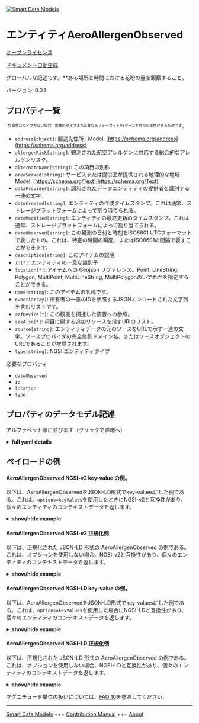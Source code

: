 <!-- 10-Header -->  
[![Smart Data Models](https://smartdatamodels.org/wp-content/uploads/2022/01/SmartDataModels_logo.png "Logo")](https://smartdatamodels.org)  
エンティティAeroAllergenObserved  
==========================<!-- /10-Header -->  
<!-- 15-License -->  
[オープンライセンス](https://github.com/smart-data-models//dataModel.Environment/blob/master/AeroAllergenObserved/LICENSE.md)  
[ドキュメント自動生成](https://docs.google.com/presentation/d/e/2PACX-1vTs-Ng5dIAwkg91oTTUdt8ua7woBXhPnwavZ0FxgR8BsAI_Ek3C5q97Nd94HS8KhP-r_quD4H0fgyt3/pub?start=false&loop=false&delayms=3000#slide=id.gb715ace035_0_60)  
<!-- /15-License -->  
<!-- 20-Description -->  
グローバルな記述です。**ある場所と時間における花粉の量を観察すること。  
バージョン: 0.0.1  
<!-- /20-Description -->  
<!-- 30-PropertiesList -->  

## プロパティ一覧  

<sup><sub>[*] 属性にタイプがない場合、複数のタイプまたは異なるフォーマット/パターンを持つ可能性があるためです</sub></sup>。  
- `address[object]`: 郵送先住所  . Model: [https://schema.org/address](https://schema.org/address)- `allergenRisk[string]`: 観測された航空アレルゲンに対応する総合的なアレルゲンリスク。  - `alternateName[string]`: この項目の別称  - `areaServed[string]`: サービスまたは提供品が提供される地理的な地域  . Model: [https://schema.org/Text](https://schema.org/Text)- `dataProvider[string]`: 調和されたデータエンティティの提供者を識別する一連の文字。  - `dateCreated[string]`: エンティティの作成タイムスタンプ。これは通常、ストレージプラットフォームによって割り当てられる。  - `dateModified[string]`: エンティティの最終更新のタイムスタンプ。これは通常、ストレージプラットフォームによって割り当てられる。  - `dateObserved[string]`: この観測の日付と時刻をISO8601 UTCフォーマットで表したもの。これは、特定の時間の瞬間、またはISO8601の間隔で表すことができます。  - `description[string]`: このアイテムの説明  - `id[*]`: エンティティの一意な識別子  - `location[*]`: アイテムへの Geojson リファレンス。Point, LineString, Polygon, MultiPoint, MultiLineString, MultiPolygonのいずれかを指定することができる。  - `name[string]`: このアイテムの名称です。  - `owner[array]`: 所有者の一意のIDを参照するJSONエンコードされた文字列を含むリストです。  - `refDevice[*]`: この観測を捕捉した装置への参照。  - `seeAlso[*]`: 項目に関する追加リソースを指すURIのリスト。  - `source[string]`: エンティティデータの元のソースをURLで示す一連の文字。ソースプロバイダの完全修飾ドメイン名、またはソースオブジェクトのURLであることが推奨されます。  - `type[string]`: NGSI エンティティタイプ  <!-- /30-PropertiesList -->  
<!-- 35-RequiredProperties -->  
必要なプロパティ  
- `dateObserved`  - `id`  - `location`  - `type`  <!-- /35-RequiredProperties -->  
<!-- 40-RequiredProperties -->  
<!-- /40-RequiredProperties -->  
<!-- 50-DataModelHeader -->  
## プロパティのデータモデル記述  
アルファベット順に並びます（クリックで詳細へ）  
<!-- /50-DataModelHeader -->  
<!-- 60-ModelYaml -->  
<details><summary><strong>full yaml details</strong></summary>    
```yaml  
AeroAllergenObserved:    
  description: 'An observation of pollen levels at a certain place and time.'    
  properties:    
    address:    
      description: 'The mailing address'    
      properties:    
        addressCountry:    
          description: 'Property. The country. For example, Spain. Model:''https://schema.org/addressCountry'''    
          type: string    
        addressLocality:    
          description: 'Property. The locality in which the street address is, and which is in the region. Model:''https://schema.org/addressLocality'''    
          type: string    
        addressRegion:    
          description: 'Property. The region in which the locality is, and which is in the country. Model:''https://schema.org/addressRegion'''    
          type: string    
        postOfficeBoxNumber:    
          description: 'Property. The post office box number for PO box addresses. For example, 03578. Model:''https://schema.org/postOfficeBoxNumber'''    
          type: string    
        postalCode:    
          description: 'Property. The postal code. For example, 24004. Model:''https://schema.org/https://schema.org/postalCode'''    
          type: string    
        streetAddress:    
          description: 'Property. The street address. Model:''https://schema.org/streetAddress'''    
          type: string    
      type: object    
      x-ngsi:    
        model: https://schema.org/address    
        type: Property    
    allergenRisk:    
      description: 'Overall allergen risk corresponding to the aero allergens observed.'    
      enum:    
        - none    
        - low    
        - moderate    
        - high    
        - veryHigh    
      type: string    
      x-ngsi:    
        type: Property    
    alternateName:    
      description: 'An alternative name for this item'    
      type: string    
      x-ngsi:    
        type: Property    
    areaServed:    
      description: 'The geographic area where a service or offered item is provided'    
      type: string    
      x-ngsi:    
        model: https://schema.org/Text    
        type: Property    
    dataProvider:    
      description: 'A sequence of characters identifying the provider of the harmonised data entity.'    
      type: string    
      x-ngsi:    
        type: Property    
    dateCreated:    
      description: 'Entity creation timestamp. This will usually be allocated by the storage platform.'    
      format: date-time    
      type: string    
      x-ngsi:    
        type: Property    
    dateModified:    
      description: 'Timestamp of the last modification of the entity. This will usually be allocated by the storage platform.'    
      format: date-time    
      type: string    
      x-ngsi:    
        type: Property    
    dateObserved:    
      description: 'The date and time of this observation in ISO8601 UTCformat. It can be represented by a specific time instant or by an ISO8601 interval.'    
      type: string    
      x-ngsi:    
        type: Property    
    description:    
      description: 'A description of this item'    
      type: string    
      x-ngsi:    
        type: Property    
    id:    
      anyOf: &aeroallergenobserved_-_properties_-_owner_-_items_-_anyof    
        - description: 'Property. Identifier format of any NGSI entity'    
          maxLength: 256    
          minLength: 1    
          pattern: ^[\w\-\.\{\}\$\+\*\[\]`|~^@!,:\\]+$    
          type: string    
        - description: 'Property. Identifier format of any NGSI entity'    
          format: uri    
          type: string    
      description: 'Unique identifier of the entity'    
      x-ngsi:    
        type: Property    
    location:    
      description: 'Geojson reference to the item. It can be Point, LineString, Polygon, MultiPoint, MultiLineString or MultiPolygon'    
      oneOf:    
        - description: 'Geoproperty. Geojson reference to the item. Point'    
          properties:    
            bbox:    
              items:    
                type: number    
              minItems: 4    
              type: array    
            coordinates:    
              items:    
                type: number    
              minItems: 2    
              type: array    
            type:    
              enum:    
                - Point    
              type: string    
          required:    
            - type    
            - coordinates    
          title: 'GeoJSON Point'    
          type: object    
        - description: 'Geoproperty. Geojson reference to the item. LineString'    
          properties:    
            bbox:    
              items:    
                type: number    
              minItems: 4    
              type: array    
            coordinates:    
              items:    
                items:    
                  type: number    
                minItems: 2    
                type: array    
              minItems: 2    
              type: array    
            type:    
              enum:    
                - LineString    
              type: string    
          required:    
            - type    
            - coordinates    
          title: 'GeoJSON LineString'    
          type: object    
        - description: 'Geoproperty. Geojson reference to the item. Polygon'    
          properties:    
            bbox:    
              items:    
                type: number    
              minItems: 4    
              type: array    
            coordinates:    
              items:    
                items:    
                  items:    
                    type: number    
                  minItems: 2    
                  type: array    
                minItems: 4    
                type: array    
              type: array    
            type:    
              enum:    
                - Polygon    
              type: string    
          required:    
            - type    
            - coordinates    
          title: 'GeoJSON Polygon'    
          type: object    
        - description: 'Geoproperty. Geojson reference to the item. MultiPoint'    
          properties:    
            bbox:    
              items:    
                type: number    
              minItems: 4    
              type: array    
            coordinates:    
              items:    
                items:    
                  type: number    
                minItems: 2    
                type: array    
              type: array    
            type:    
              enum:    
                - MultiPoint    
              type: string    
          required:    
            - type    
            - coordinates    
          title: 'GeoJSON MultiPoint'    
          type: object    
        - description: 'Geoproperty. Geojson reference to the item. MultiLineString'    
          properties:    
            bbox:    
              items:    
                type: number    
              minItems: 4    
              type: array    
            coordinates:    
              items:    
                items:    
                  items:    
                    type: number    
                  minItems: 2    
                  type: array    
                minItems: 2    
                type: array    
              type: array    
            type:    
              enum:    
                - MultiLineString    
              type: string    
          required:    
            - type    
            - coordinates    
          title: 'GeoJSON MultiLineString'    
          type: object    
        - description: 'Geoproperty. Geojson reference to the item. MultiLineString'    
          properties:    
            bbox:    
              items:    
                type: number    
              minItems: 4    
              type: array    
            coordinates:    
              items:    
                items:    
                  items:    
                    items:    
                      type: number    
                    minItems: 2    
                    type: array    
                  minItems: 4    
                  type: array    
                type: array    
              type: array    
            type:    
              enum:    
                - MultiPolygon    
              type: string    
          required:    
            - type    
            - coordinates    
          title: 'GeoJSON MultiPolygon'    
          type: object    
      x-ngsi:    
        type: Geoproperty    
    name:    
      description: 'The name of this item.'    
      type: string    
      x-ngsi:    
        type: Property    
    owner:    
      description: 'A List containing a JSON encoded sequence of characters referencing the unique Ids of the owner(s)'    
      items:    
        anyOf: *aeroallergenobserved_-_properties_-_owner_-_items_-_anyof    
        description: 'Property. Unique identifier of the entity'    
      type: array    
      x-ngsi:    
        type: Property    
    refDevice:    
      anyOf:    
        - description: 'Property. Identifier format of any NGSI entity'    
          maxLength: 256    
          minLength: 1    
          pattern: ^[\w\-\.\{\}\$\+\*\[\]`|~^@!,:\\]+$    
          type: string    
        - description: 'Property. Identifier format of any NGSI entity'    
          format: uri    
          type: string    
      description: 'A reference to the device(s) which captured this observation.'    
      x-ngsi:    
        type: Relationship    
    seeAlso:    
      description: 'list of uri pointing to additional resources about the item'    
      oneOf:    
        - items:    
            format: uri    
            type: string    
          minItems: 1    
          type: array    
        - format: uri    
          type: string    
      x-ngsi:    
        type: Property    
    source:    
      description: 'A sequence of characters giving the original source of the entity data as a URL. Recommended to be the fully qualified domain name of the source provider, or the URL to the source object.'    
      type: string    
      x-ngsi:    
        type: Property    
    type:    
      description: 'NGSI Entity type'    
      enum:    
        - AeroAllergenObserved    
      type: string    
      x-ngsi:    
        type: Property    
  required:    
    - id    
    - type    
    - dateObserved    
    - location    
  type: object    
  x-derived-from: ""    
  x-disclaimer: 'Redistribution and use in source and binary forms, with or without modification, are permitted  provided that the license conditions are met. Copyleft (c) 2021 Contributors to Smart Data Models Program'    
  x-license-url: https://github.com/smart-data-models/dataModel.Environment/blob/master/AeroAllergenObserved/LICENSE.md    
  x-model-schema: https://smart-data-models.github.io/dataModel.Environment/AeroAllergenObserved/schema.json    
  x-model-tags: ""    
  x-version: 0.0.1    
```  
</details>    
<!-- /60-ModelYaml -->  
<!-- 70-MiddleNotes -->  
<!-- /70-MiddleNotes -->  
<!-- 80-Examples -->  
## ペイロードの例  
#### AeroAllergenObserved NGSI-v2 key-value の例。  
以下は、AeroAllergenObservedをJSON-LD形式でkey-valuesにした例である。これは、`options=keyValues`を使用したときにNGSI-v2と互換性があり、個々のエンティティのコンテキストデータを返します。  
<details><summary><strong>show/hide example</strong></summary>    
```json  
{  
  "id": "AeroAllergenObserved-CDMX-Pollen-Cuajimalpa",  
  "type": "AeroAllergenObserved",  
  "alnus_Level": "moderate",  
  "alnus": 40,  
  "alnus_Allergenicity": "3",  
  "casuarina_Level": "low",  
  "casuarina": 1,  
  "casuarina_Allergenicity": "3",  
  "allergenRisk": "moderate",  
  "address": {  
    "addressCountry": "MX",  
    "addressLocality": "Ciudad de México",  
    "streetAddress": "Colegio Franco-Inglés"  
  },  
  "dateModified": "2018-02-16T17:24:39.00Z",  
  "dateObserved": "2018-02-11T00:00:00.00Z",  
  "location": {  
    "type": "Point",  
    "coordinates": [-99.276977, 19.381877]  
  },  
  "source": "http://rema.atmosfera.unam.mx/rema/"  
}  
```  
</details>  
#### AeroAllergenObserved NGSI-v2 正規化例  
以下は、正規化された JSON-LD 形式の AeroAllergenObserved の例である。これは、オプションを使用しない場合、NGSI-v2と互換性があり、個々のエンティティのコンテキストデータを返します。  
<details><summary><strong>show/hide example</strong></summary>    
```json  
{  
  "id": "AeroAllergenObserved-CDMX-Pollen-Cuajimalpa",  
  "type": "AeroAllergenObserved",  
  "dateObserved": {  
    "type": "DateTime",  
    "value": "2018-02-11T00:00:00.00Z"  
  },  
  "alnus": {  
    "value": 40  
  },  
  "alnus_Allergenicity": {  
    "value": "3"  
  },  
  "allergenRisk": {  
    "value": "moderate"  
  },  
  "casuarina": {  
    "value": 1  
  },  
  "casuarina_Level": {  
    "value": "low"  
  },  
  "casuarina_Allergenicity": {  
    "value": "3"  
  },  
  "source": {  
    "value": "http://rema.atmosfera.unam.mx/rema/"  
  },  
  "location": {  
    "type": "geo:json",  
    "value": {  
      "type": "Point",  
      "coordinates": [-99.276977, 19.381877]  
    }  
  },  
  "address": {  
    "type": "PostalAddress",  
    "value": {  
      "addressCountry": "MX",  
      "addressLocality": "Ciudad de M\u00e9xico",  
      "streetAddress": "Colegio Franco-Ingl\u00e9s"  
    }  
  },  
  "dateModified": {  
    "type": "DateTime",  
    "value": "2018-02-16T17:24:39.00Z"  
  },  
  "alnus_Level": {  
    "value": "moderate"  
  }  
}  
```  
</details>  
#### AeroAllergenObserved NGSI-LD key-value の例。  
以下は、AeroAllergenObservedをJSON-LD形式でkey-valuesにした例である。これは、`options=keyValues`を使用した場合にNGSI-LDと互換性があり、個々のエンティティのコンテキストデータを返します。  
<details><summary><strong>show/hide example</strong></summary>    
```json  
{  
    "id": "urn:ngsi-ld:AeroAllergenObserved:AeroAllergenObserved-CDMX-Pollen-Cuajimalpa",  
    "type": "AeroAllergenObserved",  
    "address": {  
        "type": "Property",  
        "value": {  
            "addressCountry": "MX",  
            "addressLocality": "Ciudad de M\u00e9xico",  
            "streetAddress": "Colegio Franco-Ingl\u00e9s",  
            "type": "PostalAddress"  
        }  
    },  
    "allergenRisk": {  
        "type": "Property",  
        "value": "moderate"  
    },  
    "alnus": {  
        "type": "Property",  
        "value": 40  
    },  
    "alnus_Allergenicity": {  
        "type": "Property",  
        "value": "3"  
    },  
    "alnus_Level": {  
        "type": "Property",  
        "value": "moderate"  
    },  
    "casuarina": {  
        "type": "Property",  
        "value": 1  
    },  
    "casuarina_Allergenicity": {  
        "type": "Property",  
        "value": "3"  
    },  
    "casuarina_Level": {  
        "type": "Property",  
        "value": "low"  
    },  
    "dateObserved": {  
        "type": "Property",  
        "value": {  
            "@type": "DateTime",  
            "@value": "2018-02-11T00:00:00.00Z"  
        }  
    },  
    "location": {  
        "type": "GeoProperty",  
        "value": {  
            "type": "Point",  
            "coordinates": [  
                -99.276977,  
                19.381877  
            ]  
        }  
    },  
    "modifiedAt": "2018-02-16T17:24:39.00Z",  
    "source": {  
        "type": "Property",  
        "value": "http://rema.atmosfera.unam.mx/rema/"  
    },  
    "@context": [  
        "https://uri.etsi.org/ngsi-ld/v1/ngsi-ld-core-context.jsonld",  
        "https://raw.githubusercontent.com/smart-data-models/dataModel.Environment/master/context.jsonld"  
    ]  
}  
```  
</details>  
#### AeroAllergenObserved NGSI-LD 正規化例  
以下は、正規化された JSON-LD 形式の AeroAllergenObserved の例である。これは、オプションを使用しない場合、NGSI-LDと互換性があり、個々のエンティティのコンテキストデータを返します。  
<details><summary><strong>show/hide example</strong></summary>    
```json  
{  
    "id": "urn:ngsi-ld:AeroAllergenObserved:AeroAllergenObserved-CDMX-Pollen-Cuajimalpa",  
    "type": "AeroAllergenObserved",  
    "address": {  
        "addressCountry": "MX",  
        "addressLocality": "Ciudad de M\u00e9xico",  
        "streetAddress": "Colegio Franco-Ingl\u00e9s",  
        "type": "PostalAddress"  
    },  
    "allergenRisk": "moderate",  
    "alnus": 40,  
    "alnus_Allergenicity": "3",  
    "alnus_Level": "moderate",  
    "casuarina": 1,  
    "casuarina_Allergenicity": "3",  
    "casuarina_Level": "low",  
    "dateObserved": {  
        "@type": "DateTime",  
        "@value": "2018-02-11T00:00:00.00Z"  
    },  
    "location": {  
        "coordinates": [  
            -99.276977,  
            19.381877  
        ],  
        "type": "Point"  
    },  
    "modifiedAt": "2018-02-16T17:24:39.00Z",  
    "source": "http://rema.atmosfera.unam.mx/rema/",  
    "@context": [  
        "https://uri.etsi.org/ngsi-ld/v1/ngsi-ld-core-context.jsonld",  
        "https://raw.githubusercontent.com/smart-data-models/dataModel.Environment/master/context.jsonld"  
    ]  
}  
```  
</details><!-- /80-Examples -->  
<!-- 90-FooterNotes -->  
<!-- /90-FooterNotes -->  
<!-- 95-Units -->  
マグニチュード単位の扱いについては、[FAQ 10](https://smartdatamodels.org/index.php/faqs/)を参照してください。  
<!-- /95-Units -->  
<!-- 97-LastFooter -->  
---  
[Smart Data Models](https://smartdatamodels.org) +++ [Contribution Manual](https://bit.ly/contribution_manual) +++ [About](https://bit.ly/Introduction_SDM)<!-- /97-LastFooter -->  

